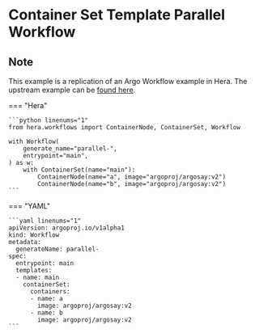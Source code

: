 # Container Set Template  Parallel Workflow

## Note

This example is a replication of an Argo Workflow example in Hera.
The upstream example can be [found here](https://github.com/argoproj/argo-workflows/blob/main/examples/container-set-template/parallel-workflow.yaml).




=== "Hera"

    ```python linenums="1"
    from hera.workflows import ContainerNode, ContainerSet, Workflow

    with Workflow(
        generate_name="parallel-",
        entrypoint="main",
    ) as w:
        with ContainerSet(name="main"):
            ContainerNode(name="a", image="argoproj/argosay:v2")
            ContainerNode(name="b", image="argoproj/argosay:v2")
    ```

=== "YAML"

    ```yaml linenums="1"
    apiVersion: argoproj.io/v1alpha1
    kind: Workflow
    metadata:
      generateName: parallel-
    spec:
      entrypoint: main
      templates:
      - name: main
        containerSet:
          containers:
          - name: a
            image: argoproj/argosay:v2
          - name: b
            image: argoproj/argosay:v2
    ```

